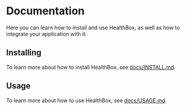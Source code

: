 # Documentation

Here you can learn how to install and use HealthBox, as well as how to integrate your application with it.


## Installing

To learn more about how to install HealthBox, see [docs/INSTALL.md](docs/INSTALL.md).


## Usage

To learn more about how to use HealthBox, see [docs/USAGE.md](docs/USAGE.md).
